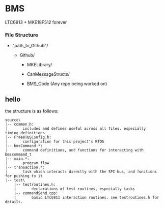 # BMS

LTC6813 + MKE18F512 forever

### File Structure

- "path_to_Github"/

  - Github/

    - MKELibrary/
  
    - CanMessageStructs/
  
    - BMS_Code (Any repo being worked on)


## hello

the structure is as follows:

```
source\
|-- common.h:
|       includes and defines useful across all files. especially timing definitions
|-- FreeRTOSConfig.h:
|       configuration for this project's RTOS
|-- bmsCommand.*: 
|       command definitions, and functions for interacting with bmscommand_t
|-- main.*:
|       program flow
|-- transaction.*:
|       task which interacts directly with the SPI bus, and functions for pushing to it
|-- test\
    |-- testroutines.h:
    |       declarations of test routines, especially tasks
    |-- commandSend.cpp:
    |       basic LTC6811 interaction routines. see testroutines.h for details.
```
